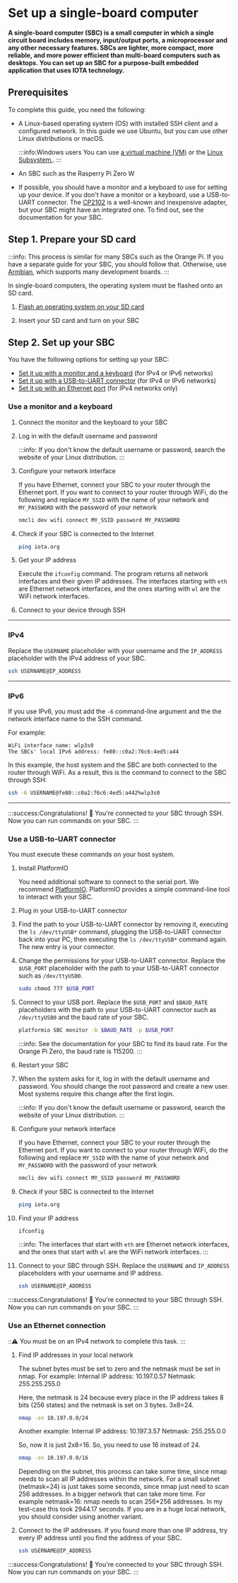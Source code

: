 # Set up a single-board computer

**A single-board computer (SBC) is a small computer in which a single circuit board includes memory, input/output ports, a microprocessor and any other necessary features. SBCs are lighter, more compact, more reliable, and more power efficient than multi-board computers such as desktops. You can set up an SBC for a purpose-built embedded application that uses IOTA technology.**

## Prerequisites

To complete this guide, you need the following:

- A Linux-based operating system (OS) with installed SSH client and a configured network. 
In this guide we use Ubuntu, but you can use other Linux distributions or macOS.

    :::info:Windows users
    You can use [a virtual machine (VM)](root://general/0.1/how-to-guides/set-up-virtual-machine.md) or the [Linux Subsystem.](https://docs.microsoft.com/en-us/windows/wsl/install-win10).
    :::

- An SBC such as the Rasperry Pi Zero W

- If possible, you should have a monitor and a keyboard to use for setting up your device. If you don't have a monitor or a keyboard, use a USB-to-UART connector. The [CP2102](https://www.silabs.com/products/development-tools/software/usb-to-uart-bridge-vcp-drivers) is a well-known and inexpensive adapter, but your SBC might have an integrated one. To find out, see the documentation for your SBC.

## Step 1. Prepare your SD card

:::info:
This process is similar for many SBCs such as the Orange Pi. 
If you have a separate guide for your SBC, you should follow that. Otherwise, use [Armbian](https://www.armbian.com/download/), which supports many development boards.
:::

In single-board computers, the operating system must be flashed onto an SD card.

1. [Flash an operating system on your SD card](https://www.raspberrypi.org/documentation/installation/installing-images/)

2. Insert your SD card and turn on your SBC

## Step 2. Set up your SBC

You have the following options for setting up your SBC:

- [Set it up with a monitor and a keyboard](#use-a-display-and-keyboard) (for IPv4 or IPv6 networks)
- [Set it up with a USB-to-UART connector](#set-up-your-device-through-a-usb-to-uart-adapter) (for IPv4 or IPv6 networks)
- [Set it up with an Ethernet port](#set-up-ethernet-devices) (for IPv4 networks only)

### Use a monitor and a keyboard

1. Connect the monitor and the keyboard to your SBC

2. Log in with the default username and password

    :::info:
    If you don't know the default username or password, search the website of your Linux distribution.
    :::

3. Configure your network interface

    If you have Ethernet, connect your SBC to your router through the Ethernet port. 
    If you want to connect to your router through WiFi, do the following and replace `MY_SSID` with the name of your network and `MY_PASSWORD` with the password of your network
    
    ```bash
    nmcli dev wifi connect MY_SSID password MY_PASSWORD
    ```
    
4. Check if your SBC is connected to the Internet
    
    ```bash
    ping iota.org
    ```

5. Get your IP address

    Execute the `ifconfig` command. The program returns all network interfaces and their given IP addresses. The interfaces starting with `eth` are Ethernet network interfaces, and the ones starting with `wl` are the WiFi network interfaces.

6. Connect to your device through SSH

--------------------
### IPv4
Replace the `USERNAME` placeholder with your username and the `IP_ADDRESS` placeholder with the IPv4 address of your SBC.

```bash
ssh USERNAME@IP_ADDRESS
```
---
### IPv6
If you use IPv6, you must add the `-6` command-line argument and the the network interface name to the SSH command. 

For example:

```
WiFi interface name: wlp3s0
The SBCs' local IPv6 address: fe80::c0a2:76c6:4ed5:a44
```
    
In this example, the host system and the SBC are both connected to the router through WiFi. As a result, this is the command to connect to the SBC through SSH:
    
```bash
ssh -6 USERNAME@fe80::c0a2:76c6:4ed5:a442%wlp3s0
``` 
--------------------

:::success:Congratulations! :tada:
You're connected to your SBC through SSH. Now you can run commands on your SBC.
:::

### Use a USB-to-UART connector

You must execute these commands on your host system.

1. Install PlatformIO

    You need additional software to connect to the serial port. 
    We recommend [PlatformIO](https://docs.platformio.org/en/latest/userguide/cmd_device.html?highlight=monitor#platformio-device-monitor).
    PlatformIO provides a simple command-line tool to interact with your SBC.

2. Plug in your USB-to-UART connector

3. Find the path to your USB-to-UART connector by removing it, executing the `ls /dev/ttyUSB*` command, plugging the USB-to-UART connector back into your PC, then executing the `ls /dev/ttyUSB*` command again. The new entry is your connector.

4. Change the permissions for your USB-to-UART connector. Replace the `$USB_PORT` placeholder with the path to your USB-to-UART connector such as `/dev/ttyUSB0`.

    ```bash
    sudo chmod 777 $USB_PORT
    ```

5. Connect to your USB port. Replace the `$USB_PORT` and `$BAUD_RATE` placeholders with the path to your USB-to-UART connector such as `/dev/ttyUSB0` and the baud rate of your SBC.

    ```bash
    platformio SBC monitor -b $BAUD_RATE -p $USB_PORT
    ```

    :::info:
    See the documentation for your SBC to find its baud rate. For the Orange Pi Zero, the baud rate is 115200.
    :::

6. Restart your SBC

7. When the system asks for it, log in with the default username and password. You should change the root password and create a new user. Most systems require this change after the first login.

    :::info:
    If you don't know the default username or password, search the website of your Linux distribution.
    :::

8. Configure your network interface

    If you have Ethernet, connect your SBC to your router through the Ethernet port. 
    If you want to connect to your router through WiFi, do the following and replace `MY_SSID` with the name of your network and `MY_PASSWORD` with the password of your network
    
    ```bash
    nmcli dev wifi connect MY_SSID password MY_PASSWORD
    ```
    
9. Check if your SBC is connected to the Internet
    
    ```bash
    ping iota.org
    ```

10. Find your IP address

    ```bash
    ifconfig
    ```

    :::info:
    The interfaces that start with `eth` are Ethernet network interfaces, and the ones that start with `wl` are the WiFi network interfaces.
    :::

11. Connect to your SBC through SSH. Replace the `USERNAME` and `IP_ADDRESS` placeholders with your username and IP address.

    ```bash
    ssh USERNAME@IP_ADDRESS
    ```

:::success:Congratulations! :tada:
You're connected to your SBC through SSH. Now you can run commands on your SBC.
:::

### Use an Ethernet connection

:::warning:
You must be on an IPv4 network to complete this task.
:::

1. Find IP addresses in your local network

    The subnet bytes must be set to zero and the netmask must be set in nmap.
    For example:
    Internal IP address: 10.197.0.57
    Netmask: 255.255.255.0
    
    Here, the netmask is 24 because every place in the IP address takes 8 bits (256 states) and the netmask is set on 3 bytes. 3x8=24.
    
    ```bash
    nmap -sn 10.197.0.0/24
    ```
    
    Another example:
    Internal IP address: 10.197.3.57
    Netmask: 255.255.0.0
    
    So, now it is just 2x8=16. So, you need to use 16 instead of 24.
    
    ```bash
    nmap -sn 10.197.0.0/16
    ```
    
    Depending on the subnet, this process can take some time, since nmap needs to scan all IP addresses within the network. 
    For a small subnet (netmask=24) is just takes some seconds, since nmap just need to scan 256 addresses.
    In a bigger network that can take more time. For example netmask=16: nmap needs to scan 256*256 addresses. 
    In my test-case this took 2944.17 seconds. If you are in a huge local network, you should consider using another variant.

2. Connect to the IP addresses. If you found more than one IP address, try every IP address until you find the address of your SBC.
 
    ```bash
    ssh USERNAME@IP_ADDRESS
    ```

:::success:Congratulations! :tada:
You're connected to your SBC through SSH. Now you can run commands on your SBC.
:::

